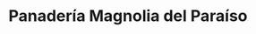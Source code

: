 ---
title: "Panadería Magnolia del Paraíso"
url: /caracas/panaderia-magnolia-del-paraiso/
shop: Bäckerei
---
